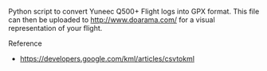 Python script to convert Yuneec Q500+ Flight logs into GPX format. This file can then be uploaded to http://www.doarama.com/ for a visual representation of your flight.

Reference
* https://developers.google.com/kml/articles/csvtokml